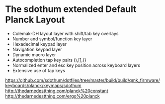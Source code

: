 # The sdothum extended Default Planck Layout

- Colemak-DH layout layer with shift/tab key overlays
- Number and symbol/function key layer
- Hexadecimal keypad layer
- Navigation keypad layer
- Dynamic macro layer
- Autocompletion tap key pairs (),[],{}
- Normalized enter and esc key position across keyboard layers
- Extensive use of tap keys

https://github.com/sdothum/dotfiles/tree/master/build/build/qmk_firmware/keyboards/planck/keymaps/sdothum
http://thedarnedestthing.com/planck%20constant
http://thedarnedestthing.com/ergo%20planck
